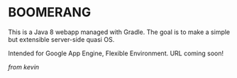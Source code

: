 # BOOMERANG
This is a Java 8 webapp managed with Gradle. The goal is to make a simple but extensible server-side quasi OS.

Intended for Google App Engine, Flexible Environment. 
URL coming soon!

_from kevin_
